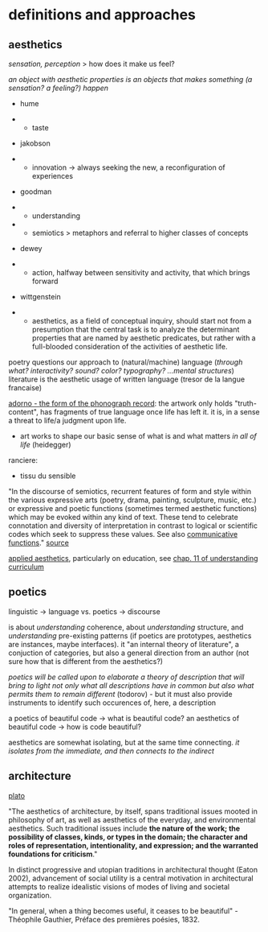 # definitions and approaches

## aesthetics

*sensation, perception* > how does it make us feel?

*an object with aesthetic properties is an objects that makes something (a sensation? a feeling?) happen*

- hume
- - taste

- jakobson
- - innovation -> always seeking the new, a reconfiguration of experiences

- goodman
- - understanding
- - semiotics > metaphors and referral to higher classes of concepts

- dewey
- - action, halfway between sensitivity and activity, that which brings forward

- wittgenstein
- - aesthetics, as a field of conceptual inquiry, should start not from a presumption that the central task is to analyze the determinant properties that are named by aesthetic predicates, but rather with a full-blooded consideration of the activities of aesthetic life.

poetry questions our approach to (natural/machine) language (*through what? interactivity? sound? color? typography? ...mental structures*)
literature is the aesthetic usage of written language (tresor de la langue francaise)

[adorno - the form of the phonograph record](https://www.jstor.org/stable/778936): the artwork only holds "truth-content", has fragments of true language once life has left it. it is, in a sense a threat to life/a judgment upon life.

- art works to shape our basic sense of what is and what matters *in all of life* (heidegger)

ranciere:

- tissu du sensible

"In the discourse of semiotics, recurrent features of form and style within the various expressive arts (poetry, drama, painting, sculpture, music, etc.) or expressive and poetic functions (sometimes termed aesthetic functions) which may be evoked within any kind of text. These tend to celebrate connotation and diversity of interpretation in contrast to logical or scientific codes which seek to suppress these values. See also [communicative functions](https://www.oxfordreference.com/view/10.1093/oi/authority.20110803095627943)."
[source](https://www.oxfordreference.com/view/10.1093/oi/authority.20110803095353999)


[applied aesthetics](https://en.wikipedia.org/wiki/Applied_aesthetics), particularly on education, see [chap. 11 of understanding curriculum](https://eric.ed.gov/?id=ED410788)

## poetics

linguistic -> language vs. poetics -> discourse

is about *understanding* coherence, about *understanding* structure, and *understanding* pre-existing patterns (if poetics are prototypes, aesthetics are instances, maybe interfaces). it "an internal theory of literature", a conjuction of categories, but also a general direction from an author (not sure how that is different from the aesthetics?)

*poetics will be called upon to elaborate a theory of description that will bring to light not only what all descriptions have in common but also what permits them to remain different* (todorov) - but it must also provide instruments to identify such occurences of, here, a description



a poetics of beautiful code -> what is beautiful code?
an aesthetics of beautiful code -> how is code beautiful?


aesthetics are somewhat isolating, but at the same time connecting. *it isolates from the immediate, and then connects to the indirect*

## architecture
[plato](https://plato.stanford.edu/entries/architecture/)

"The aesthetics of architecture, by itself, spans traditional issues mooted in philosophy of art, as well as aesthetics of the everyday, and environmental aesthetics. Such traditional issues include **the nature of the work; the possibility of classes, kinds, or types in the domain; the character and roles of representation, intentionality, and expression; and the warranted foundations for criticism**."

In distinct progressive and utopian traditions in architectural thought (Eaton 2002), advancement of social utility is a central motivation in architectural attempts to realize idealistic visions of modes of living and societal organization.


"In general, when a thing becomes useful, it ceases to be beautiful" -Théophile Gauthier, Préface des premières poésies, 1832.